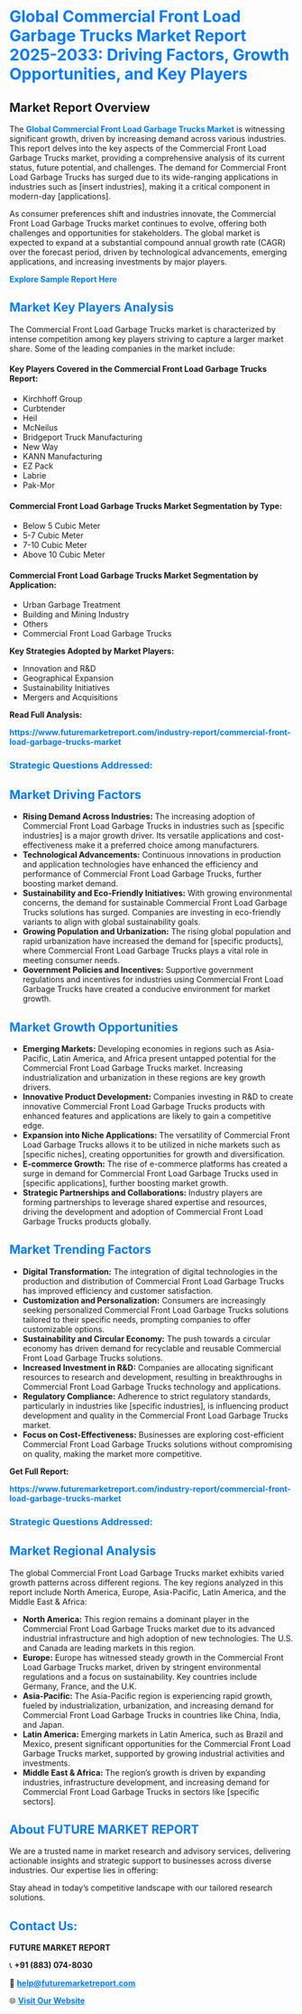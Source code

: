 <h1 style="color: #007BFF;">Global Commercial Front Load Garbage Trucks Market Report 2025-2033: Driving Factors, Growth Opportunities, and Key Players</h1>

<section id="overview">
<h2>Market Report Overview</h2>
<p>The <a href="https://www.futuremarketreport.com/industry-report/commercial-front-load-garbage-trucks-market" style="color: #007BFF; text-decoration: none;"><strong>Global Commercial Front Load Garbage Trucks Market</strong></a> is witnessing significant growth, driven by increasing demand across various industries. This report delves into the key aspects of the Commercial Front Load Garbage Trucks market, providing a comprehensive analysis of its current status, future potential, and challenges. The demand for Commercial Front Load Garbage Trucks has surged due to its wide-ranging applications in industries such as [insert industries], making it a critical component in modern-day [applications].</p>
<p>As consumer preferences shift and industries innovate, the Commercial Front Load Garbage Trucks market continues to evolve, offering both challenges and opportunities for stakeholders. The global market is expected to expand at a substantial compound annual growth rate (CAGR) over the forecast period, driven by technological advancements, emerging applications, and increasing investments by major players.</p>
</section>

<section id="overview">
<p><a href="https://www.futuremarketreport.com/request-sample/reportId=126032" style="color: #007BFF; text-decoration: none;"><strong>Explore Sample Report Here</strong></a></p>
</section>

<section id="key-players">
<h2 style="color: #007BFF;">Market Key Players Analysis</h2>
<p>The Commercial Front Load Garbage Trucks market is characterized by intense competition among key players striving to capture a larger market share. Some of the leading companies in the market include:</p>
<h4>Key Players Covered in the Commercial Front Load Garbage Trucks Report:</h4>
<ul><li>Kirchhoff Group</li><li>Curbtender</li><li>Heil</li><li>McNeilus</li><li>Bridgeport Truck Manufacturing</li><li>New Way</li><li>KANN Manufacturing</li><li>EZ Pack</li><li>Labrie</li><li>Pak-Mor</li></ul>
<h4>Commercial Front Load Garbage Trucks Market Segmentation by Type:</h4>
<ul><li>Below 5 Cubic Meter</li><li>5-7 Cubic Meter</li><li>7-10 Cubic Meter</li><li>Above 10 Cubic Meter</li></ul>

<h4>Commercial Front Load Garbage Trucks Market Segmentation by Application:</h4>
<ul><li>Urban Garbage Treatment</li><li>Building and Mining Industry</li><li>Others</li><li>Commercial Front Load Garbage Trucks</li></ul>
<p><strong>Key Strategies Adopted by Market Players:</strong></p>
<ul>
<li>Innovation and R&D</li>
<li>Geographical Expansion</li>
<li>Sustainability Initiatives</li>
<li>Mergers and Acquisitions</li>
</ul>
</section>

<section>
<p><strong>Read Full Analysis: </strong></p><a href="https://www.futuremarketreport.com/industry-report/commercial-front-load-garbage-trucks-market" style="color: #007BFF; text-decoration: none;"><strong>https://www.futuremarketreport.com/industry-report/commercial-front-load-garbage-trucks-market</strong></a>
<h3 style="color: #007BFF;">Strategic Questions Addressed:</h3>
</section>

<section id="driving-factors">
<h2 style="color: #007BFF;">Market Driving Factors</h2>
<ul>
<li><strong>Rising Demand Across Industries:</strong> The increasing adoption of Commercial Front Load Garbage Trucks in industries such as [specific industries] is a major growth driver. Its versatile applications and cost-effectiveness make it a preferred choice among manufacturers.</li>
<li><strong>Technological Advancements:</strong> Continuous innovations in production and application technologies have enhanced the efficiency and performance of Commercial Front Load Garbage Trucks, further boosting market demand.</li>
<li><strong>Sustainability and Eco-Friendly Initiatives:</strong> With growing environmental concerns, the demand for sustainable Commercial Front Load Garbage Trucks solutions has surged. Companies are investing in eco-friendly variants to align with global sustainability goals.</li>
<li><strong>Growing Population and Urbanization:</strong> The rising global population and rapid urbanization have increased the demand for [specific products], where Commercial Front Load Garbage Trucks plays a vital role in meeting consumer needs.</li>
<li><strong>Government Policies and Incentives:</strong> Supportive government regulations and incentives for industries using Commercial Front Load Garbage Trucks have created a conducive environment for market growth.</li>
</ul>
</section>

<section id="growth-opportunities">
<h2 style="color: #007BFF;">Market Growth Opportunities</h2>
<ul>
<li><strong>Emerging Markets:</strong> Developing economies in regions such as Asia-Pacific, Latin America, and Africa present untapped potential for the Commercial Front Load Garbage Trucks market. Increasing industrialization and urbanization in these regions are key growth drivers.</li>
<li><strong>Innovative Product Development:</strong> Companies investing in R&D to create innovative Commercial Front Load Garbage Trucks products with enhanced features and applications are likely to gain a competitive edge.</li>
<li><strong>Expansion into Niche Applications:</strong> The versatility of Commercial Front Load Garbage Trucks allows it to be utilized in niche markets such as [specific niches], creating opportunities for growth and diversification.</li>
<li><strong>E-commerce Growth:</strong> The rise of e-commerce platforms has created a surge in demand for Commercial Front Load Garbage Trucks used in [specific applications], further boosting market growth.</li>
<li><strong>Strategic Partnerships and Collaborations:</strong> Industry players are forming partnerships to leverage shared expertise and resources, driving the development and adoption of Commercial Front Load Garbage Trucks products globally.</li>
</ul>
</section>

<section id="trending-factors">
<h2 style="color: #007BFF;">Market Trending Factors</h2>
<ul>
<li><strong>Digital Transformation:</strong> The integration of digital technologies in the production and distribution of Commercial Front Load Garbage Trucks has improved efficiency and customer satisfaction.</li>
<li><strong>Customization and Personalization:</strong> Consumers are increasingly seeking personalized Commercial Front Load Garbage Trucks solutions tailored to their specific needs, prompting companies to offer customizable options.</li>
<li><strong>Sustainability and Circular Economy:</strong> The push towards a circular economy has driven demand for recyclable and reusable Commercial Front Load Garbage Trucks solutions.</li>
<li><strong>Increased Investment in R&D:</strong> Companies are allocating significant resources to research and development, resulting in breakthroughs in Commercial Front Load Garbage Trucks technology and applications.</li>
<li><strong>Regulatory Compliance:</strong> Adherence to strict regulatory standards, particularly in industries like [specific industries], is influencing product development and quality in the Commercial Front Load Garbage Trucks market.</li>
<li><strong>Focus on Cost-Effectiveness:</strong> Businesses are exploring cost-efficient Commercial Front Load Garbage Trucks solutions without compromising on quality, making the market more competitive.</li>
</ul>
</section>

<section>
<p><strong>Get Full Report: </strong></p><a href="https://www.futuremarketreport.com/industry-report/commercial-front-load-garbage-trucks-market" style="color: #007BFF; text-decoration: none;"><strong>https://www.futuremarketreport.com/industry-report/commercial-front-load-garbage-trucks-market</strong></a>
<h3 style="color: #007BFF;">Strategic Questions Addressed:</h3>
</section>


<section id="regional-analysis">
<h2 style="color: #007BFF;">Market Regional Analysis</h2>
<p>The global Commercial Front Load Garbage Trucks market exhibits varied growth patterns across different regions. The key regions analyzed in this report include North America, Europe, Asia-Pacific, Latin America, and the Middle East & Africa:</p>
<ul>
<li><strong>North America:</strong> This region remains a dominant player in the Commercial Front Load Garbage Trucks market due to its advanced industrial infrastructure and high adoption of new technologies. The U.S. and Canada are leading markets in this region.</li>
<li><strong>Europe:</strong> Europe has witnessed steady growth in the Commercial Front Load Garbage Trucks market, driven by stringent environmental regulations and a focus on sustainability. Key countries include Germany, France, and the U.K.</li>
<li><strong>Asia-Pacific:</strong> The Asia-Pacific region is experiencing rapid growth, fueled by industrialization, urbanization, and increasing demand for Commercial Front Load Garbage Trucks in countries like China, India, and Japan.</li>
<li><strong>Latin America:</strong> Emerging markets in Latin America, such as Brazil and Mexico, present significant opportunities for the Commercial Front Load Garbage Trucks market, supported by growing industrial activities and investments.</li>
<li><strong>Middle East & Africa:</strong> The region’s growth is driven by expanding industries, infrastructure development, and increasing demand for Commercial Front Load Garbage Trucks in sectors like [specific sectors].</li>
</ul>
</section>

<footer>
<h2 style="color: #007BFF;">About FUTURE MARKET REPORT</h2>
<p>We are a trusted name in market research and advisory services, delivering actionable insights and strategic support to businesses across diverse industries. Our expertise lies in offering:</p>

<p>Stay ahead in today’s competitive landscape with our tailored research solutions.</p>

<h2 style="color: #007BFF;">Contact Us:</h2>
<p><strong>FUTURE MARKET REPORT</strong></p>
<p>📞 <strong>+91 (883) 074-8030</strong></p>
<p>📧 <strong><a href="mailto:help@futuremarketreport.com" style="color: #007BFF;">help@futuremarketreport.com</a></strong></p>
<p>🌐 <strong><a href="https://www.futuremarketreport.com/" style="color: #007BFF;">Visit Our Website</a></strong></p>
</footer>